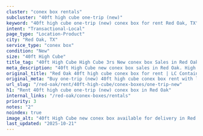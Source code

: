 ```yaml
---
cluster: "conex box rentals"
subcluster: "40ft high cube one-trip (new)"
keyword: "40ft high cube one-trip (new) conex box for rent Red Oak, TX"
intent: "Transactional-Local"
page_type: "Location-Product"
city: "Red Oak, TX"
service_type: "conex box"
condition: "New"
size: "40ft High Cube"
title_tag: "40ft High Cube High Cube 3rs New conex box Sales in Red Oak | LC Container"
meta_description: "40ft High Cube new conex box sales in Red Oak. High cube containers with extra height. Fast delivery, competitive pricing. Serving conex boxes area. Quote ID: 1GS. Call (214) 524-4168 for your free quote today."
original_title: "Red Oak 40ft high cube conex box for rent | LC Container"
original_meta: "Buy one-trip (new) 40ft high cube conex box rent with local delivery in Red Oak, TX. LC Container — local Since 2003. Request a fast quote today."
url_slug: "/red-oak/rent/40ft-high-cube/conex-boxes/one-trip-new"
h1: "Rent 40ft high cube one-trip (new) conex box in Red Oak"
internal_links: "/red-oak/conex-boxes/rentals"
priority: 3
notes: "2"
noindex: true
image_alt: "40ft High Cube new conex box available for delivery in Red Oak"
last_updated: "2025-10-21"
---
```


<!-- TODO: Add unique city/inventory copy, images, and internal links here. -->
